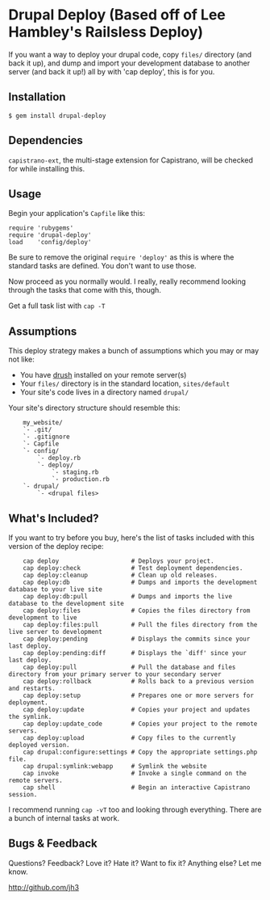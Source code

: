 # Drupal Deploy (Based off of Lee Hambley's Railsless Deploy)

If you want a way to deploy your drupal code, copy `files/` directory (and back it up), and dump and 
import your development database to another server (and back it up!) all by with 'cap deploy', this is for you.

## Installation

    $ gem install drupal-deploy

## Dependencies

`capistrano-ext`, the multi-stage extension for Capistrano, will be checked for while installing this.

## Usage

Begin your application's `Capfile` like this:

    require 'rubygems'
    require 'drupal-deploy'
    load    'config/deploy'

Be sure to remove the original `require 'deploy'` as this is where the standard tasks are defined.  You don't want to use those.

Now proceed as you normally would.  I really, really recommend looking through the tasks that come with this, though.

Get a full task list with `cap -T`

## Assumptions

This deploy strategy makes a bunch of assumptions which you may or may not like:

* You have [drush](http://drupal.org/project/drush) installed on your remote server(s)
* Your `files/` directory is in the standard location, `sites/default`
* Your site's code lives in a directory named `drupal/`

Your site's directory structure should resemble this:

		my_website/
		`- .git/
		`- .gitignore
		`- Capfile
		`- config/
			`- deploy.rb
			`- deploy/
				`- staging.rb
				`- production.rb
		`- drupal/
			`- <drupal files>

## What's Included?

If you want to try before you buy, here's the list of tasks included with this version of the deploy recipe:

		cap deploy                    # Deploys your project.
		cap deploy:check              # Test deployment dependencies.
		cap deploy:cleanup            # Clean up old releases.
		cap deploy:db                 # Dumps and imports the development database to your live site
		cap deploy:db:pull            # Dumps and imports the live database to the development site
		cap deploy:files              # Copies the files directory from development to live
		cap deploy:files:pull         # Pull the files directory from the live server to development
		cap deploy:pending            # Displays the commits since your last deploy.
		cap deploy:pending:diff       # Displays the `diff' since your last deploy.
		cap deploy:pull               # Pull the database and files directory from your primary server to your secondary server
		cap deploy:rollback           # Rolls back to a previous version and restarts.
		cap deploy:setup              # Prepares one or more servers for deployment.
		cap deploy:update             # Copies your project and updates the symlink.
		cap deploy:update_code        # Copies your project to the remote servers.
		cap deploy:upload             # Copy files to the currently deployed version.
		cap drupal:configure:settings # Copy the appropriate settings.php file.
		cap drupal:symlink:webapp     # Symlink the website
		cap invoke                    # Invoke a single command on the remote servers.
		cap shell                     # Begin an interactive Capistrano session.

I recommend running `cap -vT` too and looking through everything.  There are a bunch of internal tasks at work.

## Bugs & Feedback

Questions?  Feedback?  Love it?  Hate it?  Want to fix it?  Anything else?  Let me know.

http://github.com/jh3
